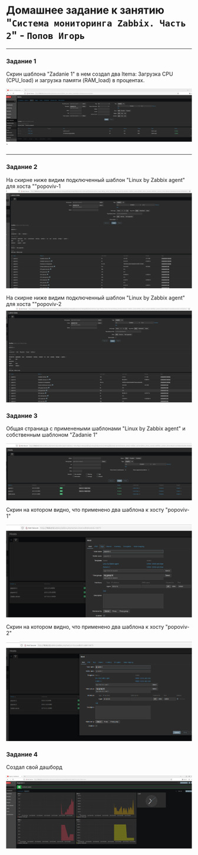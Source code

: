 # Домашнее задание к занятию "`Система мониторинга Zabbix. Часть 2`" - `Попов Игорь`

---

### Задание 1

Скрин шаблона "Zadanie 1" в нем создал два Itema: Загрузка CPU (CPU_load) и загрузка памяти (RAM_load) в процентах.

![Скрин шаблона](https://github.com/garkitt/popov-zabbix/blob/83308ece3937e25d078dfee8d54310532fda513b/img/new_temp_1.png)`


---

### Задание 2

На скирне ниже видим подключенный шаблон "Linux by Zabbix agent" для хоста ""popoviv-1
![host1](https://github.com/garkitt/popov-zabbix/blob/35d450ee6a33ece956d2366b4bba1cab7fae4ddc/img/Temp2-1.png)


На скирне ниже видим подключенный шаблон "Linux by Zabbix agent" для хоста ""popoviv-2
![host1](https://github.com/garkitt/popov-zabbix/blob/35d450ee6a33ece956d2366b4bba1cab7fae4ddc/img/Temp2-2.png)


### Задание 3

Общая страница с применеными шаблонами "Linux by Zabbix agent" и собственным шаблоном "Zadanie 1"

![popoviv-1](https://github.com/garkitt/popov-zabbix/blob/83308ece3937e25d078dfee8d54310532fda513b/img/new_all3.png)

Скрин на котором видно, что применено два шаблона к хосту "popoviv-1"

![popoviv-1](https://github.com/garkitt/popov-zabbix/blob/83308ece3937e25d078dfee8d54310532fda513b/img/new_all3_1.png)


Скрин на котором видно, что применено два шаблона к хосту "popoviv-2"

![popoviv-1](https://github.com/garkitt/popov-zabbix/blob/83308ece3937e25d078dfee8d54310532fda513b/img/new_all3_2.png)


### Задание 4

Создал свой дашборд

![dash](https://github.com/garkitt/popov-zabbix/blob/78eef31d8e2b6ac83cadfa65ece2c4e42f9a653f/img/Dash.png)